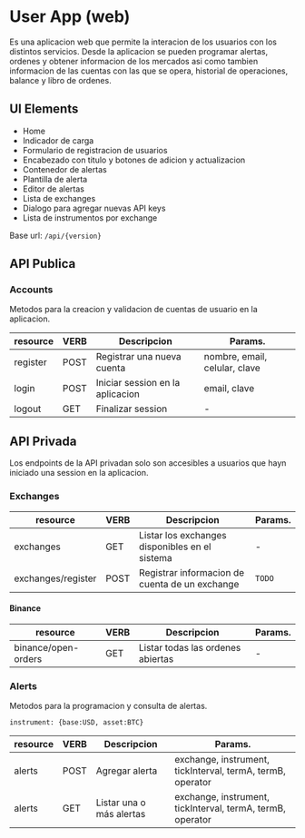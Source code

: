 # User App (web)

Es una aplicacion web que permite la interacion de los usuarios con los distintos servicios. Desde la aplicacion se pueden programar alertas, ordenes y obtener informacion de los mercados asi como tambien informacion de las cuentas con las que se opera, historial de operaciones, balance y libro de ordenes.

## UI Elements

* Home
* Indicador de carga
* Formulario de registracion de usuarios
* Encabezado con titulo y botones de adicion y actualizacion
* Contenedor de alertas
* Plantilla de alerta
* Editor de alertas
* Lista de exchanges
* Dialogo para agregar nuevas API keys
* Lista de instrumentos por exchange

Base url: `/api/{version}`

## API Publica

### Accounts
Metodos para la creacion y validacion de cuentas de usuario en la aplicacion.

| resource | VERB | Descripcion | Params. |
| -------- | ---- | ----------- | ------- |
| register | POST | Registrar una nueva cuenta | nombre, email, celular, clave |
| login | POST | Iniciar session en la aplicacion | email, clave |
| logout | GET | Finalizar session | - |

## API Privada

Los endpoints de la API privadan solo son accesibles a usuarios que hayn iniciado una session en la aplicacion.

### Exchanges

| resource | VERB | Descripcion | Params. |
| -------- | ---- | ----------- | ------- |
| exchanges| GET  | Listar los exchanges disponibles en el sistema | - |
| exchanges/register| POST | Registrar informacion de cuenta de un exchange | `TODO` |

#### Binance
| resource | VERB | Descripcion | Params. |
| -------- | ---- | ----------- | ------- |
| binance/open-orders | GET  | Listar todas las ordenes abiertas | - |

### Alerts

Metodos para la programacion y consulta de alertas.

`instrument: {base:USD, asset:BTC}`

| resource | VERB | Descripcion | Params. |
| -------- | ---- | ----------- | ------- |
| alerts   | POST | Agregar alerta | exchange, instrument, tickInterval, termA, termB, operator |
| alerts   | GET | Listar una o más alertas | exchange, instrument, tickInterval, termA, termB, operator |
